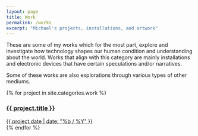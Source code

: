 ```yaml
---
layout: page
title: Work
permalink: /works
excerpt: "Michael's projects, installations, and artwork"
---
```


These are some of my works which for the most part, explore and investigate how technology shapes our human condition and understanding about the world. Works that align with this category are mainly installations and electronic devices that have certain speculations and/or narratives.

Some of these works are also explorations through various types of other mediums.

<div class="container">
	{% for project in site.categories.work %}
		<a href="{{ project.url | prepend: site.baseurl }}">
			<div class="tile" style="background-image: url('{{ project.image }}');">
				<div class="tile-wrapper">
					<h3>{{ project.title }}</h3>
					<span class="post-meta">{{ project.date | date: "%b / %Y" }}</span>
					<!-- <span class="post-medium">{{ project.medium}}</span> -->
				</div>
			</div>
		</a>
	{% endfor %}
</div>
